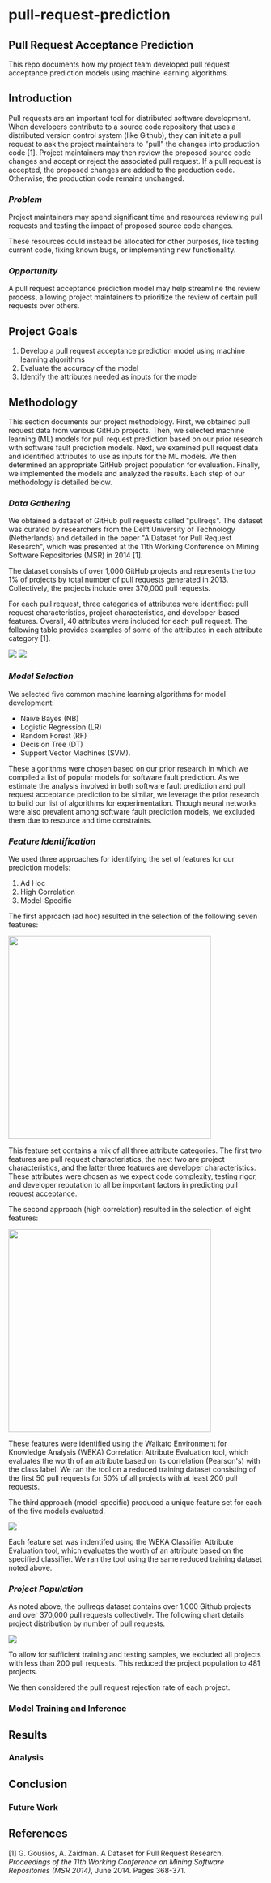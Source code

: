 # pull-request-prediction
## Pull Request Acceptance Prediction

This repo documents how my project team developed pull request acceptance prediction models using machine learning algorithms.



## Introduction

Pull requests are an important tool for distributed software development.  When developers contribute to a source code repository that uses a distributed version control system (like Github), they can initiate a pull request to ask the project maintainers to "pull" the changes into production code [1]. Project maintainers may then review the proposed source code changes and accept or reject the associated pull request.  If a pull request is accepted, the proposed changes are added to the production code.  Otherwise, the production code remains unchanged.

### *Problem*

Project maintainers may spend significant time and resources reviewing pull requests and testing the impact of proposed source code changes.

These resources could instead be allocated for other purposes, like testing current code, fixing known bugs, or implementing new functionality.  

### *Opportunity*

A pull request acceptance prediction model may help streamline the review process, allowing project maintainers to prioritize the review of certain pull requests over others.




## Project Goals

1) Develop a pull request acceptance prediction model using machine learning algorithms 
2) Evaluate the accuracy of the model
3) Identify the attributes needed as inputs for the model




## Methodology

This section documents our project methodology.  First, we obtained pull request data from various GitHub projects.  Then, we selected machine learning (ML) models for pull request prediction based on our prior research with software fault prediction models.  Next, we examined pull request data and identified attributes to use as inputs for the ML models.  We then determined an appropriate GitHub project population for evaluation.  Finally, we implemented the models and analyzed the results.  Each step of our methodology is detailed below.


### *Data Gathering*

We obtained a dataset of GitHub pull requests called "pullreqs".  The dataset was curated by researchers from the Delft University of Technology (Netherlands) and detailed in the paper "A Dataset for Pull Request Research", which was presented at the 11th Working Conference on Mining Software Repositories (MSR) in 2014 [1].  

The dataset consists of over 1,000 GitHub projects and represents the top 1% of projects by total number of pull requests generated in 2013.  Collectively, the projects include over 370,000 pull requests.

For each pull request, three categories of attributes were identified: pull request characteristics, project characteristics, and developer-based features.  Overall, 40 attributes were included for each pull request.  The following table provides examples of some of the attributes in each attribute category [1].

![](https://github.com/e-evangelista/pull-request-prediction/blob/master/Figure%201A.png)
![](https://github.com/e-evangelista/pull-request-prediction/blob/master/Figure%201B.png)



### *Model Selection*

We selected five common machine learning algorithms for model development: 
* Naive Bayes (NB)
* Logistic Regression (LR)
* Random Forest (RF)
* Decision Tree (DT)
* Support Vector Machines (SVM).

These algorithms were chosen based on our prior research in which we compiled a list of popular models for software fault prediction.  As we estimate the analysis involved in both software fault prediction and pull request acceptance prediction to be similar, we leverage the prior research to build our list of algorithms for experimentation.  Though neural networks were also prevalent among software fault prediction models, we excluded them due to resource and time constraints.



### *Feature Identification*

We used three approaches for identifying the set of features for our prediction models:
1. Ad Hoc
2. High Correlation
3. Model-Specific

The first approach (ad hoc) resulted in the selection of the following seven features:

<img src = "https://github.com/e-evangelista/pull-request-prediction/blob/master/Ad_Hoc_FeatureSet.png" width = "400"> 

This feature set contains a mix of all three attribute categories.  The first two features are pull request characteristics, the next two are project characteristics, and the latter three features are developer characteristics.  These attributes were chosen as we expect code complexity, testing rigor, and developer reputation to all be important factors in predicting pull request acceptance.

The second approach (high correlation) resulted in the selection of eight features:

<img src = "https://github.com/e-evangelista/pull-request-prediction/blob/master/High_Corr_FeatureSet.png" width = "400">

These features were identified using the Waikato Environment for Knowledge Analysis (WEKA) Correlation Attribute Evaluation tool, which evaluates the worth of an attribute based on its correlation (Pearson's) with the class label.  We ran the tool on a reduced training dataset consisting of the first 50 pull requests for 50% of all projects with at least 200 pull requests.  

The third approach (model-specific) produced a unique feature set for each of the five models evaluated.  

![](https://github.com/e-evangelista/pull-request-prediction/blob/master/Model_Specific_Features.png)

Each feature set was indentifed using the WEKA Classifier Attribute Evaluation tool, which evaluates the worth of an attribute based on the specified classifier.  We ran the tool using the same reduced training dataset noted above.



### *Project Population*

As noted above, the pullreqs dataset contains over 1,000 Github projects and over 370,000 pull requests collectively.  The following chart details project distribution by number of pull requests.  

![](https://github.com/e-evangelista/pull-request-prediction/blob/master/Figure%202.png)

To allow for sufficient training and testing samples, we excluded all projects with less than 200 pull requests.  This reduced the project population to 481 projects.

We then considered the pull request rejection rate of each project.



### Model Training and Inference

## Results

### Analysis

## Conclusion

### Future Work

## References
[1] G. Gousios, A. Zaidman. A Dataset for Pull Request Research. *Proceedings of the 11th Working Conference on Mining Software Repositories (MSR 2014)*, June 2014. Pages 368-371. 
